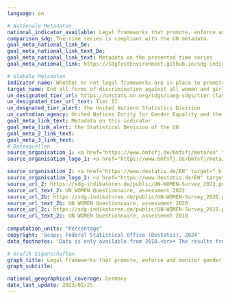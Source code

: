 ```yaml
---
language: en    

# Nationale Metadaten    
national_indicator_available: Legal frameworks that promote, enforce and monitor gender equality    
comparison_sdg: The time series is compliant with the UN metadata.    
goal_meta_national_link_De: 
goal_meta_national_link_text_De: 
goal_meta_national_link_text: Metadata on the presented time series
goal_meta_national_link: https://SdgTestEnvironment.github.io/sdg-indicators/public/Meta/5.1.1.pdf    

# Globale Metadaten    
indicator_name: Whether or not legal frameworks are in place to promote, enforce and monitor equality and non‑discrimination on the basis of sex    
target_name: End all forms of discrimination against all women and girls everywhere    
un_designated_tier_url: https://unstats.un.org/sdgs/iaeg-sdgs/tier-classification/    
un_designated_tier_url_text: Tier II    
un_desgnated_tier_alert: the United Nations Statistics Division    
un_custodian_agency: United Nations Entity for Gender Equality and the Empowerment of Women (UN Women)<br>World Bank (WB)<br>Organisation for Economic Co-operation and Development (OECD) Development Centre    
goal_meta_link_text: Metadata on this indicator    
goal_meta_link_alert: the Statistical Devision of the UN    
goal_meta_2_link_text:     
goal_meta_3_link_text:         
# Datenquellen
source_organisation_1: <a href="https://www.bmfsfj.de/bmfsfj/meta/en" target="_blank"> Federal Ministry for Family Affairs, Senior Citizens, Women and Youth </a>
source_organisation_logo_1: <a href="https://www.bmfsfj.de/bmfsfj/meta/en" target="_blank"><img src="https://sdg-indikatoren.de/public/OrgImgEn/bmfsfj.png" alt="Logo bmfsfj" style="height:60px; width:148px"/></a>

source_organisation_2: <a href="https://www.destatis.de/EN" target="_blank"> Federal Statistical Office (Destatis) </a>
source_organisation_logo_2: <a href="https://www.destatis.de/EN" target="_blank"><img src="https://sdg-indikatoren.de/public/OrgImgEn/destatis.png" alt="Logo destatis" style="height:60px; width:148px"/></a>
source_url_2: https://sdg-indikatoren.de/public/UN-WOMEN-Survey_2022.pdf
source_url_text_2: UN WOMEN Questionnaire, assessment 2022
source_url_2b: https://sdg-indikatoren.de/public/UN-WOMEN-Survey_2020.pdf
source_url_text_2b: UN WOMEN Questionnaire, assessment 2020
source_url_2c: https://sdg-indikatoren.de/public/UN-WOMEN-Survey_2018.pdf
source_url_text_2c: UN WOMEN Questionnaire, assessment 2018
    
computation_units: "Percentage"    
copyright: '&copy; Federal Statistical Office (Destatis), 2024'    
data_footnotes: 'Data is only available from 2018.<br>• The results from 2022 onwards are only comparable with previous years to a limited extent. For more information see "3. Data description" in the national metadata.'    

# Grafik Eigenschaften    
graph_title: Legal frameworks that promote, enforce and monitor gender equality
graph_subtitle:     

national_geographical_coverage: Germany    
data_last_update: 2023/01/25    
---
```


<span></span>